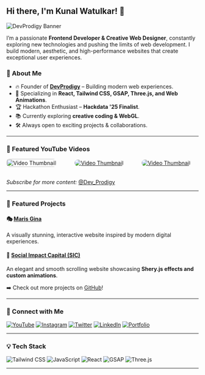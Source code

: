 ## Hi there, I'm Kunal Watulkar! 👋

![DevProdigy Banner](https://media.licdn.com/dms/image/v2/D5616AQFR1D-rRL_A1A/profile-displaybackgroundimage-shrink_350_1400/profile-displaybackgroundimage-shrink_350_1400/0/1735539051939?e=1746662400&v=beta&t=51e-0xuRkTtodxqHnFd54RHKPYL0_kvyF6Uj-sy-aWY)

I’m a passionate **Frontend Developer & Creative Web Designer**, constantly exploring new technologies and pushing the limits of web development. I build modern, aesthetic, and high-performance websites that create exceptional user experiences.

### 🚀 About Me

- 🔥 Founder of **[DevProdigy](https://devprodigy.in/)** – Building modern web experiences.
- 🎨 Specializing in **React, Tailwind CSS, GSAP, Three.js, and Web Animations**.
- 🏆 Hackathon Enthusiast – **Hackdata '25 Finalist**.
- 📚 Currently exploring **creative coding & WebGL**.
- 🛠️ Always open to exciting projects & collaborations.

---

### 🎥 Featured YouTube Videos

<div style="display: flex; flex-wrap: wrap; justify-content:between; gap: 5vw; align-items:center; width:100%">
  <a href="https://youtu.be/KgRlPvsik6c?si=FGU7bhcIVsvi5iTi" target="_blank">
    <img src="https://i9.ytimg.com/vi_webp/KgRlPvsik6c/mqdefault.webp?v=67c733d5&sqp=COi2pL4G&rs=AOn4CLBvDSBSjJIFp2VjLHMFTizUA33r_g" alt="Video Thumbnail" style="max-width: 300px; height:100% ;border-radius: 8px;">
  </a>
  <a href="https://youtu.be/ayVuKq4eSc8?si=tFErREHo3meN8zOb" target="_blank">
    <img src="https://i9.ytimg.com/vi/CXsLXH0ObUI/mqdefault.jpg?v=67baa9c4&sqp=COi2pL4G&rs=AOn4CLBs2kcXhX5kogO2gJ7A7HMQ7FoGjw" alt="Video Thumbnail" style="max-width: 300px; border-radius: 8px;">
  </a>
   <a href="https://youtu.be/CXsLXH0ObUI?si=ZRCPFrm_MsuovWBg" target="_blank">
    <img src="https://i9.ytimg.com/vi_webp/bl-4fSj9QW0/mqdefault.webp?v=6726e3f3&sqp=COi2pL4G&rs=AOn4CLDLfOB9zCLC-1J3-y6TzNl9yjPx-A" alt="Video Thumbnail" style="max-width: 300px; border-radius: 8px;">
  </a>
</div>

<br>

_Subscribe for more content:_ [@Dev_Prodigy](https://www.youtube.com/@Dev_Prodigy)

---

### 🌟 Featured Projects

#### 🎭 [Maris Gina](https://maris-gina.vercel.app/)

A visually stunning, interactive website inspired by modern digital experiences.

#### 🚀 [Social Impact Capital (SIC)](https://sic-jade.vercel.app/)

An elegant and smooth scrolling website showcasing **Shery.js effects and custom animations**.

➡️ Check out more projects on [GitHub](https://github.com/Devprodigyy)!

---

### 📲 Connect with Me

[![YouTube](https://img.shields.io/badge/YouTube-%23FF0000.svg?style=for-the-badge&logo=YouTube&logoColor=white)](https://www.youtube.com/@Dev_Prodigy)
[![Instagram](https://img.shields.io/badge/Instagram-%23E4405F.svg?style=for-the-badge&logo=Instagram&logoColor=white)](https://www.instagram.com/devprodigy__/)
[![Twitter](https://img.shields.io/badge/Twitter-%231DA1F2.svg?style=for-the-badge&logo=Twitter&logoColor=white)](https://twitter.com/devprodigy__)
[![LinkedIn](https://img.shields.io/badge/LinkedIn-%230077B5.svg?style=for-the-badge&logo=LinkedIn&logoColor=white)](https://www.linkedin.com/in/devprodigy/)
[![Portfolio](https://img.shields.io/badge/Portfolio-%23000000.svg?style=for-the-badge&logo=firefox&logoColor=white)](https://devprodigy.in/)

---

### 💡 Tech Stack

![Tailwind CSS](https://img.shields.io/badge/TailwindCSS-%2338B2AC.svg?style=for-the-badge&logo=tailwind-css&logoColor=white)
![JavaScript](https://img.shields.io/badge/JavaScript-%23F7DF1E.svg?style=for-the-badge&logo=JavaScript&logoColor=black)
![React](https://img.shields.io/badge/React-%2361DAFB.svg?style=for-the-badge&logo=React&logoColor=black)
![GSAP](https://img.shields.io/badge/GSAP-%2388CE02.svg?style=for-the-badge&logo=greensock&logoColor=black)
![Three.js](https://img.shields.io/badge/Three.js-%23000000.svg?style=for-the-badge&logo=three.js&logoColor=white)

---
